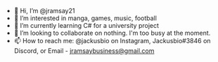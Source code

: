 - 👋 Hi, I’m @jramsay21
- 👀 I’m interested in manga, games, music, football
- 🌱 I’m currently learning C# for a university project
- 💞️ I’m looking to collaborate on nothing. I'm too busy at the moment.
- 📫 How to reach me: @jackusbio on Instagram, Jackusbio#3846 on Discord, or Email - jramsaybusiness@gmail.com 

<!---
jramsay21/jramsay21 is a ✨ special ✨ repository because its `README.md` (this file) appears on your GitHub profile.
You can click the Preview link to take a look at your changes.
--->
